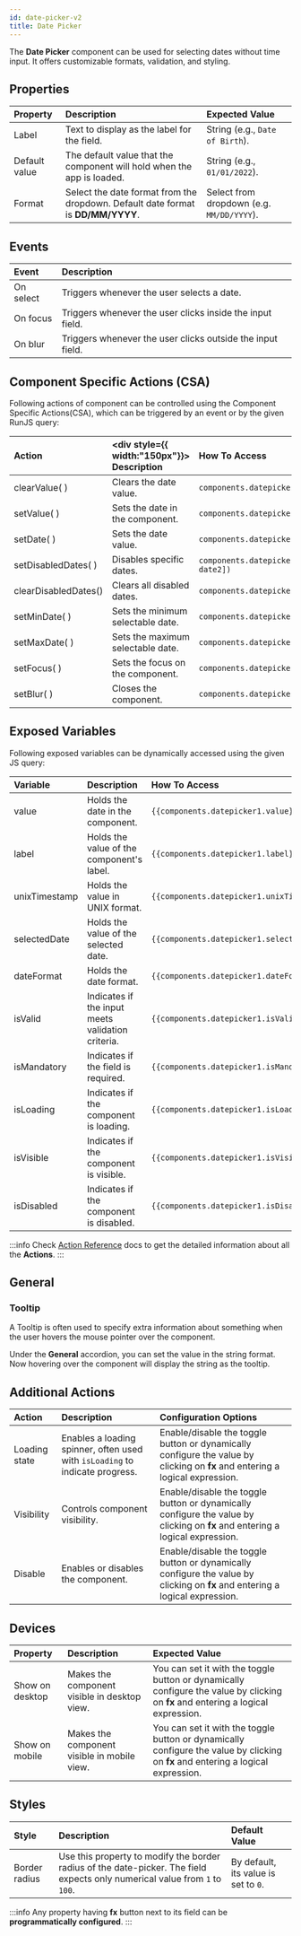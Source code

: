```yaml
---
id: date-picker-v2
title: Date Picker
---
```


The **Date Picker** component can be used for selecting dates without time input. It offers customizable formats, validation, and styling.

## Properties

|  Property  | Description  |  Expected Value |
|:-----------|:-------------|:----------------|
| Label         | Text to display as the label for the field. | String (e.g., `Date of Birth`).         |
| Default value | The default value that the component will hold when the app is loaded. | String (e.g., `01/01/2022`). |
| Format | Select the date format from the dropdown. Default date format is **DD/MM/YYYY**. | Select from dropdown (e.g. `MM/DD/YYYY`). |

## Events

|  Event      |  Description  |
|:----------- |:----------- |
| On select | Triggers whenever the user selects a date. |
| On focus  | Triggers whenever the user clicks inside the input field.  |
| On blur   | Triggers whenever the user clicks outside the input field. |

## Component Specific Actions (CSA)

Following actions of component can be controlled using the Component Specific Actions(CSA), which can be triggered by an event or by the given RunJS query:

|  Action  |  <div style={{ width:"150px"}}> Description </div>  |  How To Access |
|:----------- |:----------- | :------------ |
| clearValue( ) | Clears the date value.| `components.datepicker1.clearValue()` |
| setValue( ) | Sets the date in the component.| `components.datepicker1.setValue(date)` |
| setDate( ) | Sets the date value. | `components.datepicker1.setDate(date)` |
| setDisabledDates( ) | Disables specific dates.| `components.datepicker1.setDisabledDates([date1, date2])` |
| clearDisabledDates()| Clears all disabled dates.|`components.datepicker1.clearDisabledDates()` |
| setMinDate( )| Sets the minimum selectable date.| `components.datepicker1.setMinDate(date)` |
| setMaxDate( )| Sets the maximum selectable date.   | `components.datepicker1.setMaxDate(date)` |
| setFocus( )  | Sets the focus on the component. | `components.datepicker1.setFocus()` |
| setBlur( )  | Closes the component. | `components.datepicker1.setBlur()` |

## Exposed Variables

Following exposed variables can be dynamically accessed using the given JS query:

| Variable | Description | How To Access |
|:-------- |:----------- |:------------ |
|  value  | Holds the date in the component. | `{{components.datepicker1.value}}` |
|  label  | Holds the value of the component's label. | `{{components.datepicker1.label}}` |
|  unixTimestamp | Holds the value in UNIX format. | `{{components.datepicker1.unixTimestamp}}` |
|  selectedDate  | Holds the value of the selected date. | `{{components.datepicker1.selectedDate}}` | 
|  dateFormat    | Holds the date format. | `{{components.datepicker1.dateFormat}}` |
|  isValid  | Indicates if the input meets validation criteria. | `{{components.datepicker1.isValid}}` |
|  isMandatory  | Indicates if the field is required. | `{{components.datepicker1.isMandatory}}` |
|  isLoading  | Indicates if the component is loading. | `{{components.datepicker1.isLoading}}` |
|  isVisible  | Indicates if the component is visible. | `{{components.datepicker1.isVisible}}` |
|  isDisabled  | Indicates if the component is disabled. | `{{components.datepicker1.isDisabled}}` |

:::info
Check [Action Reference](/docs/category/actions-reference) docs to get the detailed information about all the **Actions**.
:::

## General
### Tooltip

A Tooltip is often used to specify extra information about something when the user hovers the mouse pointer over the component.

Under the **General** accordion, you can set the value in the string format. Now hovering over the component will display the string as the tooltip.

## Additional Actions

|  Action  | Description  | Configuration Options  |
|:------------------|:------------|:------------------------------|
| Loading state | Enables a loading spinner, often used with `isLoading` to indicate progress. | Enable/disable the toggle button or dynamically configure the value by clicking on **fx** and entering a logical expression. |
| Visibility | Controls component visibility. | Enable/disable the toggle button or dynamically configure the value by clicking on **fx** and entering a logical expression. |
| Disable | Enables or disables the component. | Enable/disable the toggle button or dynamically configure the value by clicking on **fx** and entering a logical expression. |

## Devices

| Property  |  Description  | Expected Value  |
|:---------- |:----------- |:----------|
| Show on desktop | Makes the component visible in desktop view. | You can set it with the toggle button or dynamically configure the value by clicking on **fx** and entering a logical expression. |
| Show on mobile | Makes the component visible in mobile view. | You can set it with the toggle button or dynamically configure the value by clicking on **fx** and entering a logical expression. |

## Styles

|  Style  |  Description  | Default Value  |
|:------ |:----------| :-----------|
| Border radius | Use this property to modify the border radius of the date-picker. The field expects only numerical value from `1` to `100`. | By default, its value is set to `0`. |

:::info
Any property having **fx** button next to its field can be **programmatically configured**.
:::
